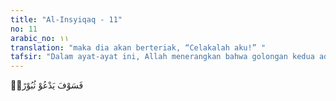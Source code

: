 ```yaml
---
title: "Al-Insyiqaq - 11"
no: 11
arabic_no: ١١
translation: "maka dia akan berteriak, “Celakalah aku!” "
tafsir: "Dalam ayat-ayat ini, Allah menerangkan bahwa golongan kedua adalah mereka yang banyak mengerjakan perbuatan maksiat, durhaka, dan tidak diridai Allah. Mereka akan menerima catatan perbuatan mereka dengan tangan kiri, dan dari belakang, kemudian mereka dimasukkan ke dalam neraka.\n\nDan adapun orang yang kitabnya diberikan di tangan kirinya, maka dia berkata, \"Alangkah baiknya jika kitabku (ini) tidak diberikan kepadaku. Sehingga aku tidak mengetahui bagaimana perhitunganku. Wahai, kiranya (kematian) itulah yang menyudahi segala sesuatu. Hartaku sama sekali tidak berguna bagiku. Kekuasaanku telah hilang dariku.\" (al-haqqah/69: 25-29)"
---
```

فَسَوْفَ يَدْعُوْ ثُبُوْرًاۙ 